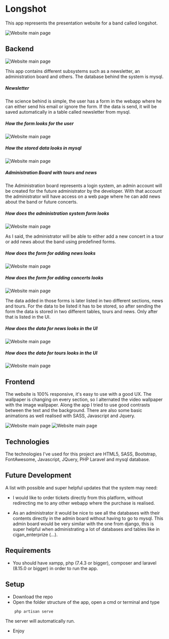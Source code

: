 # Longshot

This app represents the presentation website for a band called longshot.

![Website main page](longshot_documentation/picture_1.png)

## Backend

![Website main page](longshot_documentation/picture_5.png)

This app contains different subsystems such as a newsletter, an administration
board and others. The database behind the system is mysql.

##### Newsletter

The science behind is simple, the user has a form in the webapp where he can either send his email or ignore
the form. If the data is send, it will be saved automatically in a table called newsletter from mysql.

##### How the form looks for the user

![Website main page](longshot_documentation/picture_2.png)

##### How the stored data looks in mysql

![Website main page](longshot_documentation/picture_3.png)

##### Administration Board with tours and news

The Administration board represents a login system, an admin account will be created for the 
future administrator by the developer. With that account the administrator will have access on a web 
page where he can add news about the band or future concerts.

##### How does the administration system form looks

![Website main page](longshot_documentation/picture_4.png)

As I said, the administrator will be able to either add a new concert in a tour or add news about the band
using predefined forms.

##### How does the form for adding news looks

![Website main page](longshot_documentation/picture_6.png)

##### How does the form for adding concerts looks

![Website main page](longshot_documentation/picture_8.png)

The data added in those forms is later listed in two different sections, news and tours. For the data
to be listed it has to be stored, so after sending the form the data is stored in two different tables, 
tours and news. Only after that is listed in the UI.

##### How does the data for news looks in the UI

![Website main page](longshot_documentation/picture_7.png)

##### How does the data for tours looks in the UI

![Website main page](longshot_documentation/picture_9.png)

## Frontend

The website is 100% responsive, it's easy to use with a good UX. The wallpaper is changing on every 
section, so I alternated the video wallpaper with the image wallpaper. Along the app I tried to use 
good contrasts between the text and the background. There are also some basic animations 
as well realised with SASS, Javascript and Jquery.

![Website main page](longshot_documentation/picture_10.png) ![Website main page](longshot_documentation/picture_11.png)

## Technologies

The technologies I've used for this project are HTML5, SASS, Bootstrap, FontAwesome, Javascript, JQuery,
PHP Laravel and mysql database.

## Future Development

A list with possible and super helpful updates that the system may need:

* I would like to order tickets directly from this platform, without redirecting me to any other webapp
where the purchase is realised.

* As an administrator it would be nice to see all the databases with their contents directly in the admin board without having to go
to mysql. This admin board would be very similar with the one from django, this is 
super helpful when administrating a lot of databases and tables like in cigan_enterprize (...). 

## Requirements

* You should have xampp, php (7.4.3 or bigger), composer and laravel (8.15.0 or bigger) in order to run the app.

## Setup

* Download the repo
* Open the folder structure of the app, open a cmd or terminal and type
```
    php artisan serve
```

The server will automatically run.

* Enjoy